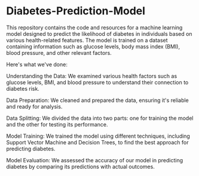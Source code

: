 # Diabetes-Prediction-Model
This repository contains the code and resources for a machine learning model designed to predict the likelihood of diabetes in individuals based on various health-related features. The model is trained on a dataset containing information such as glucose levels, body mass index (BMI), blood pressure, and other relevant factors.

Here's what we've done:

Understanding the Data: We examined various health factors such as glucose levels, BMI, and blood pressure to understand their connection to diabetes risk.

Data Preparation: We cleaned and prepared the data, ensuring it's reliable and ready for analysis.

Data Splitting: We divided the data into two parts: one for training the model and the other for testing its performance.

Model Training: We trained the model using different techniques, including Support Vector Machine and Decision Trees, to find the best approach for predicting diabetes.

Model Evaluation: We assessed the accuracy of our model in predicting diabetes by comparing its predictions with actual outcomes.

